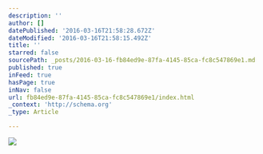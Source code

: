 ```yaml
---
description: ''
author: []
datePublished: '2016-03-16T21:58:28.672Z'
dateModified: '2016-03-16T21:58:15.492Z'
title: ''
starred: false
sourcePath: _posts/2016-03-16-fb84ed9e-87fa-4145-85ca-fc8c547869e1.md
published: true
inFeed: true
hasPage: true
inNav: false
url: fb84ed9e-87fa-4145-85ca-fc8c547869e1/index.html
_context: 'http://schema.org'
_type: Article

---
```

![](https://the-grid-user-content.s3-us-west-2.amazonaws.com/ea31f489-714b-4238-9d9c-4ec3da7e9325.png)